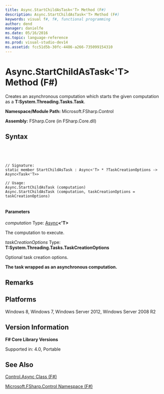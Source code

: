 ```yaml
---
title: Async.StartChildAsTask<'T> Method (F#)
description: Async.StartChildAsTask<'T> Method (F#)
keywords: visual f#, f#, functional programming
author: dend
manager: danielfe
ms.date: 05/16/2016
ms.topic: language-reference
ms.prod: visual-studio-dev14
ms.assetid: fcc51d5b-30fc-4486-a266-735099154310 
---
```


# Async.StartChildAsTask<'T> Method (F#)

Creates an asynchronous computation which starts the given computation as a **T:System.Threading.Tasks.Task**.

**Namespace/Module Path:** Microsoft.FSharp.Control

**Assembly:** FSharp.Core (in FSharp.Core.dll)


## Syntax



```




// Signature:
static member StartChildAsTask : Async<'T> * ?TaskCreationOptions -> Async<Task<'T>>

// Usage:
Async.StartChildAsTask (computation)
Async.StartChildAsTask (computation, taskCreationOptions = taskCreationOptions)


```





#### Parameters
*computation*
Type: [Async](http://msdn.microsoft.com/en-us/library/e0b28ea2-dea5-4021-b2b9-d7d4761babde)**&lt;'T&gt;**


The computation to execute.


*taskCreationOptions*
Type: **T:System.Threading.Tasks.TaskCreationOptions**


Optional task creation options.



**The task wrapped as an asynchronous computation.**
## Remarks

## Platforms
Windows 8, Windows 7, Windows Server 2012, Windows Server 2008 R2


## Version Information
**F# Core Library Versions**

Supported in: 4.0, Portable


## See Also
[Control.Async Class &#40;F&#35;&#41;](Control.Async-Class-%5BFSharp%5D.md)

[Microsoft.FSharp.Control Namespace &#40;F&#35;&#41;](Microsoft.FSharp.Control-Namespace-%5BFSharp%5D.md)

